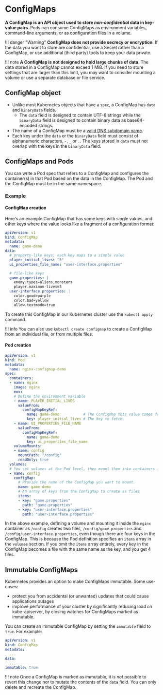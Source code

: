 # ConfigMaps

**A ConfigMap is an API object used to store _non-confidential_ data in key-value pairs**. Pods can consume ConfigMaps as environment variables, command-line arguments, or as configuration files in a volume.

!!! danger "Warning"
    **ConfigMap does not provide secrecy or encryption**. If the data you want to store are confidential, use a Secret rather than a ConfigMap, or use additional (third party) tools to keep your data private.

!!! note
    **A ConfigMap is not designed to hold large chunks of data**. The data stored in a ConfigMap cannot exceed 1 MiB. If you need to store settings that are larger than this limit, you may want to consider mounting a volume or use a separate database or file service.


## ConfigMap object

- Unlike most Kubernetes objects that have a `spec`, a ConfigMap has `data` and `binaryData` fields.
    - The `data` field is designed to contain UTF-8 strings while the `binaryData` field is designed to contain binary data as base64-encoded strings.
- The name of a ConfigMap must be a [valid DNS subdomain name](../000-objects/names-and-ids.md#names).
- Each key under the `data` or the `binaryData` field must consist of alphanumeric characters, `-`, `_` or `.`. The keys stored in `data` must not overlap with the keys in the `binaryData` field.


## ConfigMaps and Pods

You can write a Pod spec that refers to a ConfigMap and configures the container(s) in that Pod based on the data in the ConfigMap. The Pod and the ConfigMap must be in the same namespace.

### Example

#### ConfigMap creation

Here's an example ConfigMap that has some keys with single values, and other keys where the value looks like a fragment of a configuration format:

```yaml
apiVersion: v1
kind: ConfigMap
metadata:
  name: game-demo
data:
  # property-like keys; each key maps to a simple value
  player_initial_lives: "3"
  ui_properties_file_name: "user-interface.properties"

  # file-like keys
  game.properties: |
    enemy.types=aliens,monsters
    player.maximum-lives=5
  user-interface.properties: |
    color.good=purple
    color.bad=yellow
    allow.textmode=true
```

To create this ConfigMap in our Kubernetes cluster use the `kubectl apply` command.


!!! info
    You can also use `kubectl create configmap` to create a ConfigMap from an individual file, or from multiple files.

#### Pod creation

```yaml
apiVersion: v1
kind: Pod
metadata:
  name: nginx-configmap-demo
spec:
  containers:
  - name: nginx
    image: nginx
    env:
    # Define the environment variable
    - name: PLAYER_INITIAL_LIVES
      valueFrom:
        configMapKeyRef:
          name: game-demo           # The ConfigMap this value comes from.
          key: player_initial_lives # The key to fetch.
    - name: UI_PROPERTIES_FILE_NAME
      valueFrom:
        configMapKeyRef:
          name: game-demo
          key: ui_properties_file_name
    volumeMounts:
    - name: config
      mountPath: "/config"
      readOnly: true
  volumes:
  # You set volumes at the Pod level, then mount them into containers inside that Pod
  - name: config
    configMap:
      # Provide the name of the ConfigMap you want to mount.
      name: game-demo
      # An array of keys from the ConfigMap to create as files
      items:
      - key: "game.properties"
        path: "game.properties"
      - key: "user-interface.properties"
        path: "user-interface.properties"
```

In the above example, defining a volume and mounting it inside the `nginx` container as `/config` creates two files, `/config/game.properties` and `/config/user-interface.properties`, even though there are four keys in the ConfigMap. This is because the Pod definition specifies an `items` array in the `volumes` section. If you omit the `items` array entirely, every key in the ConfigMap becomes a file with the same name as the key, and you get 4 files.


## Immutable ConfigMaps

Kubernetes provides an option to make ConfigMaps immutable. Some use-cases:

- protect you from accidental (or unwanted) updates that could cause applications outages
- improve performance of your cluster by significantly reducing load on kube-apiserver, by closing watches for ConfigMaps marked as immutable.

You can create an immutable ConfigMap by setting the `immutable` field to `true`. For example:

```yaml
apiVersion: v1
kind: ConfigMap
metadata:
  ...
data:
  ...
immutable: true
```

!!! note
    Once a ConfigMap is marked as immutable, it is _not_ possible to revert this change nor to mutate the contents of the `data` field. You can only delete and recreate the ConfigMap.
